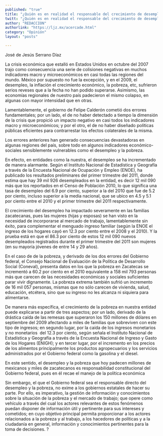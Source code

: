 ```yaml
---
published: "true"
title: "¿Quién es en realidad el responsable del crecimiento de desempleo y la pobreza en Zacatecas?"
twitt: "¿Quién es en realidad el responsable del crecimiento de desempleo y la pobreza en Zacatecas?"
author: "REDACCION"
authorlink: "https://ljz.mx/acercade.html"
category: "Opinión"
layout: "posts"

---
```



  José de Jesús Serrano Díaz



La crisis económica que estalló en Estados Unidos en octubre del 2007 trajo como consecuencia una serie de colisiones negativas en muchos indicadores macro y microeconómicos en casi todas las regiones del mundo. México por supuesto no fue la excepción, y en el 2009, el desempleo, la inflación el crecimiento económico, la pobreza, etc, sufrieron serios reveses que a la fecha no han podido superarse. Asimismo, las economías regionales de nuestro país padecieron el mismo colapso, en algunas con mayor intensidad que en otras.  

  Lamentablemente, el gobierno de Felipe Calderón cometió dos errores fundamentales; por un lado, el de no haber detectado a tiempo la dimensión de la crisis que propició un impacto negativo en casi todos los indicadores macro y microeconómicos; y por el otro, el de no haber diseñado políticas públicas eficientes para contrarrestar los efectos colaterales de la misma.



  Los errores anteriores han generado consecuencias devastadoras en algunas regiones del país, sobre todo en algunos indicadores económico-sociales sensiblemente vulnerables como el desempleo y la pobreza.



  En efecto, en entidades como la nuestra, el desempleo se ha incrementado de manera alarmante. Según el Instituto Nacional de Estadística y Geografía a través de la Encuesta Nacional de Ocupación y Empleo (ENOE), ha publicado los resultados preliminares del primer trimestre del 2011, donde estima que hay 39 mil 926 desempleados en la entidad, es decir 12 mil 090 más que los reportados en el Censo de Población 2010, lo que significa una tasa de desempleo del 6.9 por ciento, superior a la del 2010 que fue de 5.2 por ciento, incluso superior a la media nacional, que se ubico en 4.5 y 5.1 por ciento entre el 2010 y el primer trimestre del 2011 respectivamente.



  El crecimiento del desempleo ha impactado severamente en las familias zacatecanas, pues las mujeres (hijas y esposas) se han visto en la necesidad de incorporarse al mercado de trabajo, lamentablemente sin éxito, para complementar el menguado ingreso familiar (según la ENOE el ingreso de los hogares cayó en 12.3 por ciento entre el 2008 y el 2010). Y la prueba está en que el 86.3 por ciento de estos 12 mil 090 nuevos desempleados registrados durante el primer trimestre del 2011 son mujeres (en su mayoría jóvenes de entre 14 y 29 años).



  En el caso de de la pobreza, y derivado de los dos errores del Gobierno federal, el Consejo Nacional de Evaluación de la Política de Desarrollo Social (Coneval), presenta datos en los que la pobreza en Zacatecas se incrementó a 60.2 por ciento en el 2010 equivalente a 158 mil 793 personas más que carecen de las necesidades económicas y sociales suficientes parar vivir dignamente. La pobreza extrema también sufrió un incremento de 16 mil 057 personas, mismas que no sólo carecen de vivienda, salud, educación, etcétera, sino que su ingreso no les alcanza ni siquiera para alimentarse.



  De manera más específica, el crecimiento de la pobreza en nuestra entidad puede explicarse a partir de tres aspectos; por un lado, derivado de la drástica caída de las remesas que superaron los 150 millones de dólares en septiembre del 2009 afectando a miles de familias que sobreviven con este tipo de ingresos; en segundo lugar, por la caída de los ingresos monetarios y no monetarios  del 12.3 por ciento, según señala el Instituto Nacional de Estadística y Geografía a través de la Encuesta Nacional de Ingreso y Gasto de los Hogares (ENIGH); y en tercer lugar, por el incremento en los precios de los alimentos principalmente los productos agropecuarios y los servicios administrados por el Gobierno federal como la gasolina y el diesel.



  En este sentido, el desempleo y la pobreza que hoy padecen millones de mexicanos y miles de zacatecanos es responsabilidad constitucional del Gobierno federal, pues en él recae el manejo de la política económica



  Sin embargo, el que el Gobierno federal sea el responsable directo del desempleo y la pobreza, no exime a los gobiernos estatales de hacer su parte. Por ello, es imperativo, la gestión de información y conocimientos sobre la situación de la pobreza y el mercado de trabajo; que opere como vehículo a través del cual los actores relevantes de estos fenómenos puedan disponer de información útil y pertinente para sus intereses y cometidos; en cuyo objetivo principal permita proporcionar a los actores relacionados a la pobreza y al trabajo, a los hacedores de políticas y a la ciudadanía en general, información y conocimientos pertinentes para la toma de decisiones. ?

